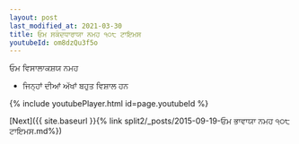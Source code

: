 ```yaml
---
layout: post
last_modified_at: 2021-03-30
title: ਓਮ ਸਕੰਦਧਾਰਾਯਾ ਨਮਹ ੧੦੮ ਟਾਇਮਸ
youtubeId: om8dzQu3f5o
---
```

 
 
 ਓਮ ਵਿਸਾਲਾਕਸ਼ਯ ਨਮਹ  
 
 -  ਜਿਨ੍ਹਾਂ ਦੀਆਂ ਅੱਖਾਂ ਬਹੁਤ ਵਿਸ਼ਾਲ ਹਨ 
 
  
 
  
 
 
 
 
 
 


{% include youtubePlayer.html id=page.youtubeId %}
 
[Next]({{ site.baseurl }}{% link  split2/_posts/2015-09-19-ਓਮ ਭਾਵਾਯਾ ਨਮਹ ੧੦੮ ਟਾਇਮਸ.md%})
 
